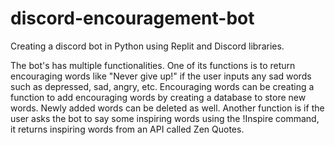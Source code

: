 # discord-encouragement-bot
Creating a discord bot in Python using Replit and Discord libraries.

The bot's has multiple functionalities.
One of its functions is to return encouraging words like "Never give up!" if the user inputs any sad words such as depressed, sad, angry, etc. 
Encouraging words can be creating a function to add encouraging words by creating a database to store new words. Newly added words can be deleted as well. Another function is if the user asks the bot to say some inspiring words using the !Inspire command, it returns inspiring words from an API called Zen Quotes.
